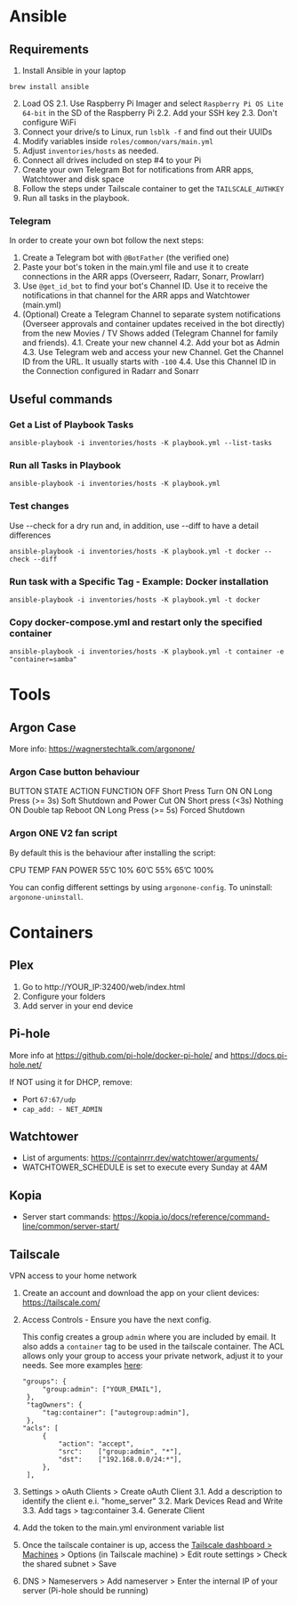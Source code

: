 # Ansible
## Requirements
1. Install Ansible in your laptop
```shell
brew install ansible
```
2. Load OS
     2.1. Use Raspberry Pi Imager and select `Raspberry Pi OS Lite 64-bit` in the SD of the Raspberry Pi
     2.2. Add your SSH key
     2.3. Don't configure WiFi
3. Connect your drive/s to Linux, run `lsblk -f` and find out their UUIDs
4. Modify variables inside `roles/common/vars/main.yml`
5. Adjust `inventories/hosts` as needed.
6. Connect all drives included on step #4 to your Pi
7. Create your own Telegram Bot for notifications from ARR apps, Watchtower and disk space
8. Follow the steps under Tailscale container to get the `TAILSCALE_AUTHKEY`
9. Run all tasks in the playbook.

### Telegram
In order to create your own bot follow the next steps:
1. Create a Telegram bot with `@BotFather` (the verified one)
2. Paste your bot's token in the main.yml file and use it to create connections in the ARR apps (Overseerr, Radarr, Sonarr, Prowlarr)
3. Use `@get_id_bot` to find your bot's Channel ID. Use it to receive the notifications in that channel for the ARR apps and Watchtower (main.yml)
4. (Optional) Create a Telegram Channel to separate system notifications (Overseer approvals and container updates received in the bot directly) from the new Movies / TV Shows added (Telegram Channel for family and friends).
   4.1. Create your new channel
   4.2. Add your bot as Admin
   4.3. Use Telegram web and access your new Channel. Get the Channel ID from the URL. It usually starts with `-100`
   4.4. Use this Channel ID in the Connection configured in Radarr and Sonarr

## Useful commands

### Get a List of Playbook Tasks
``` shell
ansible-playbook -i inventories/hosts -K playbook.yml --list-tasks
```

### Run all Tasks in Playbook
```shell
ansible-playbook -i inventories/hosts -K playbook.yml
```

### Test changes
Use --check for a dry run and, in addition, use --diff to have a detail differences

```shell
ansible-playbook -i inventories/hosts -K playbook.yml -t docker --check --diff
```

### Run task with a Specific Tag - Example: Docker installation
```shell
ansible-playbook -i inventories/hosts -K playbook.yml -t docker
```

### Copy docker-compose.yml and restart only the specified container
```shell
ansible-playbook -i inventories/hosts -K playbook.yml -t container -e "container=samba"
```


# Tools
## Argon Case
More info: https://wagnerstechtalk.com/argonone/
### Argon Case button behaviour
BUTTON STATE	ACTION	                FUNCTION
OFF	        Short Press	        Turn ON
ON	        Long Press (>= 3s)	Soft Shutdown and Power Cut
ON	        Short press (<3s)	Nothing
ON	        Double tap	        Reboot
ON	        Long Press (>= 5s)	Forced Shutdown

### Argon ONE V2 fan script
By default this is the behaviour after installing the script:

CPU TEMP     FAN POWER
55’C	        10%
60’C	        55%
65’C	        100%

You can config different settings by using `argonone-config`. To uninstall: `argonone-uninstall`.

# Containers
## Plex
1. Go to http://YOUR_IP:32400/web/index.html
2. Configure your folders
3. Add server in your end device

## Pi-hole
More info at https://github.com/pi-hole/docker-pi-hole/ and https://docs.pi-hole.net/

If NOT using it for DHCP, remove:
- Port `67:67/udp`
- `cap_add: - NET_ADMIN`

## Watchtower
- List of arguments: https://containrrr.dev/watchtower/arguments/
- WATCHTOWER_SCHEDULE is set to execute every Sunday at 4AM

## Kopia
- Server start commands: https://kopia.io/docs/reference/command-line/common/server-start/

## Tailscale
VPN access to your home network

1. Create an account and download the app on your client devices: https://tailscale.com/
2. Access Controls - Ensure you have the next config.
   
   This config creates a group `admin` where you are included by email. It also adds a `container` tag to be used in the tailscale container. The ACL allows only your group to access your private network, adjust it to your needs. See more examples [here](https://tailscale.com/kb/1019/subnets#add-access-rules-for-the-advertised-subnet-routes):
   ```
   "groups": {
		"group:admin": ["YOUR_EMAIL"],
	},
	"tagOwners": {
		"tag:container": ["autogroup:admin"],
	},
   "acls": [
		{
			"action": "accept",
			"src":    ["group:admin", "*"],
			"dst":    ["192.168.0.0/24:*"],
		},
	],
   ```
3. Settings > oAuth Clients > Create oAuth Client
   3.1. Add a description to identify the client e.i. "home_server"
   3.2. Mark Devices Read and Write
   3.3. Add tags > tag:container
   3.4. Generate Client
4. Add the token to the main.yml environment variable list
5. Once the tailscale container is up, access the [Tailscale dashboard > Machines](https://login.tailscale.com/admin/machines) > Options (in Tailscale machine) > Edit route settings > Check the shared subnet > Save
6. DNS > Nameservers > Add nameserver > Enter the internal IP of your server (Pi-hole should be running)
